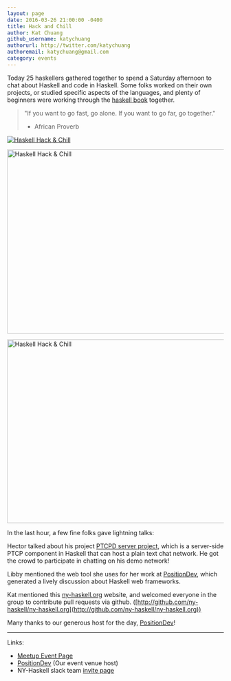 ```yaml
---
layout: page
date: 2016-03-26 21:00:00 -0400
title: Hack and Chill
author: Kat Chuang
github_username: katychuang
authorurl: http://twitter.com/katychuang
authoremail: katychuang@gmail.com
category: events
---
```


Today 25 haskellers gathered together to spend a Saturday afternoon to chat about Haskell and code in Haskell. Some folks worked on their own projects, or studied specific aspects of the languages, and plenty of beginners were working through the [haskell book](http://haskellbook.com/) together. 

<!--excerpt-->

> "If you want to go fast, go alone. If you want to go far, go together."
> - African Proverb

<a data-flickr-embed="true"  href="https://www.flickr.com/photos/katychuang/25959931032/in/datetaken-friend/" title="Haskell Hack &amp; Chill"><img src="https://farm2.staticflickr.com/1491/25959931032_d59482d47e_z.jpg" alt="Haskell Hack &amp; Chill"></a> 

<a data-flickr-embed="true" href="https://www.flickr.com/photos/katychuang/25779594840/in/datetaken-friend/" title="Haskell Hack &amp; Chill"><img src="https://farm2.staticflickr.com/1449/25779594840_6d7372e33c_z.jpg" width="640" height="428" alt="Haskell Hack &amp; Chill"></a> 

<a data-flickr-embed="true" href="https://www.flickr.com/photos/katychuang/25959930662/in/datetaken-friend/" title="Haskell Hack &amp; Chill"><img src="https://farm2.staticflickr.com/1640/25959930662_07ab15b975_z.jpg" width="640" height="427" alt="Haskell Hack &amp; Chill"></a><script async src="//embedr.flickr.com/assets/client-code.js" charset="utf-8"></script>

In the last hour, a few fine folks gave lightning talks: 

Hector talked about his project [PTCPD server project](https://github.com/HectorAE/ptcpd), which is a server-side PTCP component in Haskell that can host a plain text chat network. He got the crowd to participate in chatting on his demo network!

Libby mentioned the web tool she uses for her work at [PositionDev](http://positiondev.com/), which generated a lively discussion about Haskell web frameworks.

Kat mentioned this [ny-haskell.org](http://ny-haskell.org) website, and welcomed everyone in the group to contribute pull requests via github. ([http://github.com/ny-haskell/ny-haskell.org](http://github.com/ny-haskell/ny-haskell.org))

Many thanks to our generous host for the day, [PositionDev](http://positiondev.com/)!

---

Links:

- [Meetup Event Page](http://www.meetup.com/NY-Haskell/events/229717583/)
- [PositionDev](http://positiondev.com/) (Our event venue host)
- NY-Haskell slack team [invite page](http://ny-haskell.org/slack)
